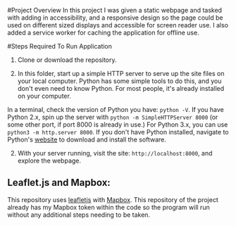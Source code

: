 #Project Overview
In this project I was given a static webpage and tasked with adding in accessibility, and a responsive design so the page could be used on different sized displays and accessible for screen reader use. I also added a service worker for caching the application for offline use.

#Steps Required To Run Application
1. Clone or download the repository.

2. In this folder, start up a simple HTTP server to serve up the site files on your local computer. Python has some simple tools to do this, and you don't even need to know Python. For most people, it's already installed on your computer.

In a terminal, check the version of Python you have: `python -V`. If you have Python 2.x, spin up the server with `python -m SimpleHTTPServer 8000` (or some other port, if port 8000 is already in use.) For Python 3.x, you can use `python3 -m http.server 8000`. If you don't have Python installed, navigate to Python's [website](https://www.python.org/) to download and install the software.

2. With your server running, visit the site: `http://localhost:8000`, and explore the webpage.

## Leaflet.js and Mapbox:

This repository uses [leafletjs](https://leafletjs.com/) with [Mapbox](https://www.mapbox.com/). This repository of the project already has my Mapbox token within the code so the program will run without any additional steps needing to be taken.
